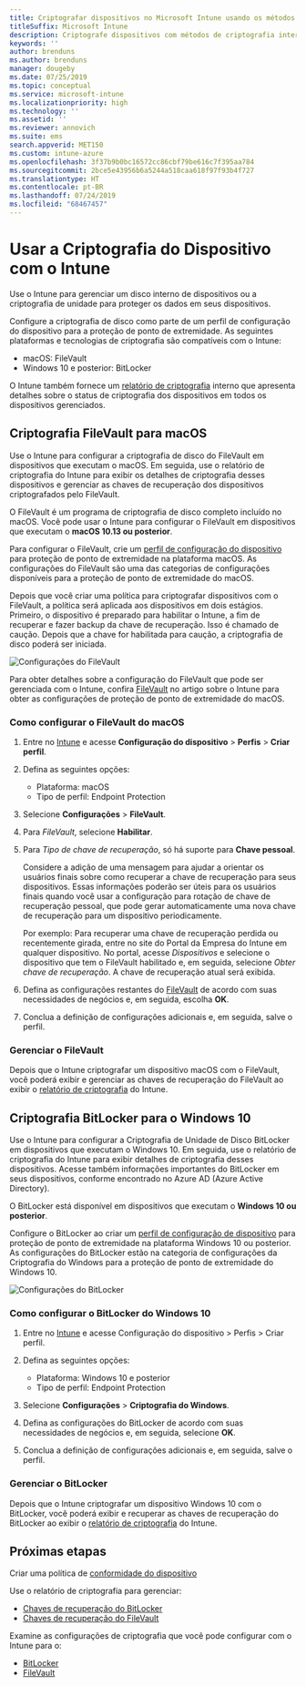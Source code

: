 ```yaml
---
title: Criptografar dispositivos no Microsoft Intune usando os métodos de criptografia compatíveis com as plataformas
titleSuffix: Microsoft Intune
description: Criptografe dispositivos com métodos de criptografia internos, como BitLocker ou FileVault, e gerencie as chaves de recuperação desses dispositivos criptografados no portal do Intune.
keywords: ''
author: brenduns
ms.author: brenduns
manager: dougeby
ms.date: 07/25/2019
ms.topic: conceptual
ms.service: microsoft-intune
ms.localizationpriority: high
ms.technology: ''
ms.assetid: ''
ms.reviewer: annovich
ms.suite: ems
search.appverid: MET150
ms.custom: intune-azure
ms.openlocfilehash: 3f37b9b0bc16572cc86cbf79be616c7f395aa784
ms.sourcegitcommit: 2bce5e43956b6a5244a518caa618f97f93b4f727
ms.translationtype: HT
ms.contentlocale: pt-BR
ms.lasthandoff: 07/24/2019
ms.locfileid: "68467457"
---
```

# <a name="use-device-encryption-with-intune"></a>Usar a Criptografia do Dispositivo com o Intune  

Use o Intune para gerenciar um disco interno de dispositivos ou a criptografia de unidade para proteger os dados em seus dispositivos.  

Configure a criptografia de disco como parte de um perfil de configuração do dispositivo para a proteção de ponto de extremidade. As seguintes plataformas e tecnologias de criptografia são compatíveis com o Intune:  
- macOS: FileVault   
- Windows 10 e posterior: BitLocker  

O Intune também fornece um [relatório de criptografia](encryption-monitor.md) interno que apresenta detalhes sobre o status de criptografia dos dispositivos em todos os dispositivos gerenciados.  

## <a name="filevault-encryption-for-macos"></a>Criptografia FileVault para macOS  

Use o Intune para configurar a criptografia de disco do FileVault em dispositivos que executam o macOS. Em seguida, use o relatório de criptografia do Intune para exibir os detalhes de criptografia desses dispositivos e gerenciar as chaves de recuperação dos dispositivos criptografados pelo FileVault.  

O FileVault é um programa de criptografia de disco completo incluído no macOS. Você pode usar o Intune para configurar o FileVault em dispositivos que executam o **macOS 10.13 ou posterior**.  

Para configurar o FileVault, crie um [perfil de configuração do dispositivo](device-profile-create.md) para proteção de ponto de extremidade na plataforma macOS. As configurações do FileVault são uma das categorias de configurações disponíveis para a proteção de ponto de extremidade do macOS.  

Depois que você criar uma política para criptografar dispositivos com o FileVault, a política será aplicada aos dispositivos em dois estágios. Primeiro, o dispositivo é preparado para habilitar o Intune, a fim de recuperar e fazer backup da chave de recuperação. Isso é chamado de caução. Depois que a chave for habilitada para caução, a criptografia de disco poderá ser iniciada.

![Configurações do FileVault](./media/encrypt-devices/filevault-settings.png)

Para obter detalhes sobre a configuração do FileVault que pode ser gerenciada com o Intune, confira [FileVault](endpoint-protection-macos.md#filevault) no artigo sobre o Intune para obter as configurações de proteção de ponto de extremidade do macOS.  

### <a name="how-to-configure-macos-filevault"></a>Como configurar o FileVault do macOS 

1. Entre no [Intune](https://go.microsoft.com/fwlink/?linkid=2090973) e acesse **Configuração do dispositivo** > **Perfis** > **Criar perfil**.  

2. Defina as seguintes opções:  

   - Plataforma: macOS  
   - Tipo de perfil: Endpoint Protection  

3. Selecione **Configurações** > **FileVault**.  

4. Para *FileVault*, selecione **Habilitar**.  

5. Para *Tipo de chave de recuperação*, só há suporte para **Chave pessoal**.  

   Considere a adição de uma mensagem para ajudar a orientar os usuários finais sobre como recuperar a chave de recuperação para seus dispositivos. Essas informações poderão ser úteis para os usuários finais quando você usar a configuração para rotação de chave de recuperação pessoal, que pode gerar automaticamente uma nova chave de recuperação para um dispositivo periodicamente.  

   Por exemplo: Para recuperar uma chave de recuperação perdida ou recentemente girada, entre no site do Portal da Empresa do Intune em qualquer dispositivo. No portal, acesse *Dispositivos* e selecione o dispositivo que tem o FileVault habilitado e, em seguida, selecione *Obter chave de recuperação*. A chave de recuperação atual será exibida.  

6. Defina as configurações restantes do [FileVault](endpoint-protection-macos.md#filevault) de acordo com suas necessidades de negócios e, em seguida, escolha **OK**.  

7. Conclua a definição de configurações adicionais e, em seguida, salve o perfil.  

### <a name="manage-filevault"></a>Gerenciar o FileVault  

Depois que o Intune criptografar um dispositivo macOS com o FileVault, você poderá exibir e gerenciar as chaves de recuperação do FileVault ao exibir o [relatório de criptografia](encryption-monitor.md) do Intune.  

## <a name="bitlocker-encryption-for-windows-10"></a>Criptografia BitLocker para o Windows 10  

Use o Intune para configurar a Criptografia de Unidade de Disco BitLocker em dispositivos que executam o Windows 10. Em seguida, use o relatório de criptografia do Intune para exibir detalhes de criptografia desses dispositivos. Acesse também informações importantes do BitLocker em seus dispositivos, conforme encontrado no Azure AD (Azure Active Directory).  

O BitLocker está disponível em dispositivos que executam o **Windows 10 ou posterior**.  

Configure o BitLocker ao criar um [perfil de configuração de dispositivo](device-profile-create.md) para proteção de ponto de extremidade na plataforma Windows 10 ou posterior. As configurações do BitLocker estão na categoria de configurações da Criptografia do Windows para a proteção de ponto de extremidade do Windows 10.    

![Configurações do BitLocker](./media/encrypt-devices/bitlocker-settings.png) 

### <a name="how-to-configure-windows-10-bitlocker"></a>Como configurar o BitLocker do Windows 10  

1. Entre no [Intune](https://go.microsoft.com/fwlink/?linkid=2090973) e acesse Configuração do dispositivo > Perfis > Criar perfil.  

2. Defina as seguintes opções:  
   - Plataforma: Windows 10 e posterior  
   - Tipo de perfil: Endpoint Protection  

3. Selecione **Configurações** > **Criptografia do Windows**.

4. Defina as configurações do BitLocker de acordo com suas necessidades de negócios e, em seguida, selecione **OK**.  

5. Conclua a definição de configurações adicionais e, em seguida, salve o perfil.  

### <a name="manage-bitlocker"></a>Gerenciar o BitLocker  

Depois que o Intune criptografar um dispositivo Windows 10 com o BitLocker, você poderá exibir e recuperar as chaves de recuperação do BitLocker ao exibir o [relatório de criptografia](encryption-monitor.md) do Intune.  

## <a name="next-steps"></a>Próximas etapas  

Criar uma política de [conformidade do dispositivo](compliance-policy-create-windows.md)  

Use o relatório de criptografia para gerenciar:  
- [Chaves de recuperação do BitLocker](encryption-monitor.md#bitlocker-recovery-keys)
- [Chaves de recuperação do FileVault](encryption-monitor.md#filevault-recovery-keys)

Examine as configurações de criptografia que você pode configurar com o Intune para o:  
- [BitLocker](endpoint-protection-windows-10.md#windows-encryption)  
- [FileVault](endpoint-protection-macos.md#filevault)  
 
 
